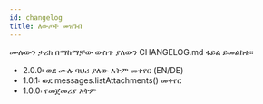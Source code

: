 ```yaml
---
id: changelog
title: ለውጦች መዝገብ
---
```


ሙሉውን ታሪክ በማከማቻው ውስጥ ያለውን CHANGELOG.md ፋይል ይመልከቱ።

- 2.0.0፡ ወደ ሙሉ ባህሪ ያለው እትም መቀየር (EN/DE)
- 1.0.1፡ ወደ messages.listAttachments() መቀየር
- 1.0.0፡ የመጀመሪያ እትም

